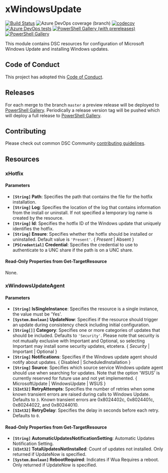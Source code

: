 # xWindowsUpdate

[![Build Status](https://dev.azure.com/dsccommunity/xWindowsUpdate/_apis/build/status/dsccommunity.xWindowsUpdate?branchName=master)](https://dev.azure.com/dsccommunity/xWindowsUpdate/_build/latest?definitionId={definitionId}&branchName=master)
![Azure DevOps coverage (branch)](https://img.shields.io/azure-devops/coverage/dsccommunity/xWindowsUpdate/{definitionId}/master)
[![codecov](https://codecov.io/gh/dsccommunity/xWindowsUpdate/branch/master/graph/badge.svg)](https://codecov.io/gh/dsccommunity/xWindowsUpdate)
[![Azure DevOps tests](https://img.shields.io/azure-devops/tests/dsccommunity/xWindowsUpdate/{definitionId}/master)](https://dsccommunity.visualstudio.com/xWindowsUpdate/_test/analytics?definitionId={definitionId}&contextType=build)
[![PowerShell Gallery (with prereleases)](https://img.shields.io/powershellgallery/vpre/xWindowsUpdate?label=xWindowsUpdate%20Preview)](https://www.powershellgallery.com/packages/xWindowsUpdate/)
[![PowerShell Gallery](https://img.shields.io/powershellgallery/v/xWindowsUpdate?label=xWindowsUpdate)](https://www.powershellgallery.com/packages/xWindowsUpdate/)

This module contains DSC resources for configuration of Microsoft Windows Update
and installing Windows updates.

## Code of Conduct

This project has adopted this [Code of Conduct](CODE_OF_CONDUCT.md).

## Releases

For each merge to the branch `master` a preview release will be
deployed to [PowerShell Gallery](https://www.powershellgallery.com/).
Periodically a release version tag will be pushed which will deploy a
full release to [PowerShell Gallery](https://www.powershellgallery.com/).

## Contributing

Please check out common DSC Community [contributing guidelines](https://dsccommunity.org/guidelines/contributing).

## Resources

### xHotfix

#### Parameters

- **`[String]` Path**: Specifies the path that contains the file for the
  hotfix installation.
- **`[String]` Log**: Specifies the location of the log that contains
  information from the install or uninstall. If not specified a temporary
  log name is created by the resource.
- **`[String]` Id**: Specifies the hotfix ID of the Windows update that
  uniquely identifies the hotfix.
- **`[String]` Ensure**: Specifies whether the hotfix should be installed
  or uninstalled. Default value is `'Present'`. { _Present_ | Absent }
- **`[PSCredential]` Credential**: Specifies the credential to use to
  authenticate to a UNC share if the path is on a UNC share.

#### Read-Only Properties from Get-TargetResource

None.

### xWindowsUpdateAgent

#### Parameters

- **`[String]` IsSingleInstance**: Specifies the resource is a single
  instance, the value must be 'Yes'.
- **`[System.Boolean]` UpdateNow**: Specifies if the resource should trigger an
  update during consistency check including initial configuration.
- **`[String[]]` Category**: Specifies one or more categories of updates
  that should be included. Defaults to `'Security'`. Please note that
  security is not mutually exclusive with Important and Optional, so
  selecting Important may install some security updates, etcetera.
  { _Security_ | Important | Optional }
- **`[String]` Notifications**: Specifies if the Windows update agent should
  notify about updates. { Disabled | ScheduledInstallation }
- **`[String]` Source**: Specifies which source service Windows update agent
  should use when searching for updates. Note that the option 'WSUS' is
  currently reserved for future use and not yet implemented.
  { MicrosoftUpdate | WindowsUpdate | WSUS }
- **`[SInt32]` RetryAttempts**: Specifies the number of retries when some
  known transient errors are raised during calls to Windows Update. Defaults
  to `3`. Known transient errors are 0x8024402c, 0x8024401c, 0x80244022,
  and 0x80244010.
- **`[SInt32]` RetryDelay**: Specifies the delay in seconds before each
  retry. Defaults to `0`.

#### Read-Only Properties from Get-TargetResource

- **`[String]` AutomaticUpdatesNotificationSetting**: Automatic Updates
  Notification Setting.
- **`[UInt32]` TotalUpdatesNotInstalled**: Count of updates not installed.
  Only returned if UpdateNow is specified.
- **`[System.Boolean]` RebootRequired**: Indicates if Wua Requires a reboot. Only
  returned if UpdateNow is specified.
